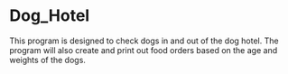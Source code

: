 # Dog_Hotel
This program is designed to check dogs in and out of the dog hotel.
The program will also create and print out food orders based on the age and weights of the dogs.
